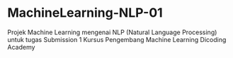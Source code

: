 # MachineLearning-NLP-01
 Projek Machine Learning mengenai NLP (Natural Language Processing) untuk tugas Submission 1 Kursus Pengembang Machine Learning Dicoding Academy
